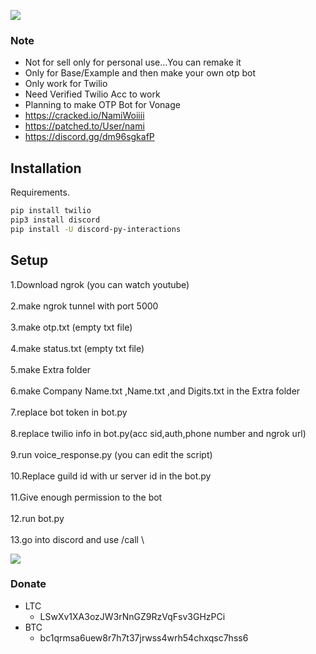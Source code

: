 ![](https://dcbadge.vercel.app/api/shield/423747377506025472)

### Note
- Not for sell only  for personal use...You can remake it
- Only for Base/Example and then make your own otp bot
- Only work for Twilio
- Need Verified Twilio Acc to work
- Planning to make OTP Bot for Vonage
- https://cracked.io/NamiWoiiii
- https://patched.to/User/nami
- https://discord.gg/dm96sgkafP

## Installation

Requirements.

```bash
pip install twilio
pip3 install discord
pip install -U discord-py-interactions
```

## Setup

1.Download ngrok (you can watch youtube)\
\
2.make ngrok tunnel with port 5000\
\
3.make otp.txt (empty txt file)\
\
4.make status.txt (empty txt file)\
\
5.make Extra folder\
\
6.make Company Name.txt ,Name.txt ,and  Digits.txt in the Extra folder\
\
7.replace bot token in bot.py\
\
8.replace twilio info in bot.py(acc sid,auth,phone number and ngrok url)\
\
9.run voice_response.py (you can edit the script)\
\
10.Replace guild id with ur server id in the bot.py\
\
11.Give enough permission to the bot\
\
12.run bot.py\
\
13.go into discord and use /call
\

![](https://i.imgur.com/5FoweFz.jpg)

### Donate
- LTC
   - LSwXv1XA3ozJW3rNnGZ9RzVqFsv3GHzPCi
- BTC
   - bc1qrmsa6uew8r7h7t37jrwss4wrh54chxqsc7hss6
